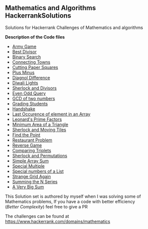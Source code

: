 ## Mathematics and Algorithms HackerrankSolutions

Solutions for Hackerrank Challenges of Mathematics and algorithms

**Description of the Code files**

+ [Army Game](armyGame.py)
+ [Best Divisor](bestdivisor.py)
+ [Binary Search](BinarySearch.py)
+ [Connecting Towns](connectTowns.py)
+ [Cutting Paper Squares](cuttingSquares.py)
+ [Plus Minus](decimalPrecision.py)
+ [Diagnol Difference](diagnolDifference.py)
+ [Diwali Lights](diwaliLights.py)
+ [Sherlock and Divisors](evenDivisors.py)
+ [Even Odd Query](EvenOddQuery.py)
+ [GCD of two numbers](GCD_2Numbers.py)
+ [Grading Students](gradeStudents.py)
+ [Handshake](handshakeFunction.py)
+ [Last Occurence of element in an Array](LastOccurence.py)
+ [Leonard's Prime Factors](maxPrimeFactors.py)
+ [Minimum Area of a Triangle](minimulAreaofTriangle.py)
+ [Sherlock and Moving Tiles](moveTilesoverlappingArea.py)
+ [Find the Point](Reflection_point.py)
+ [Restaurant Problem](restaurant.py)
+ [Reverse Game](reversal_Ntimes.py)
+ [Comparing Triplets](scoreCompare.py)
+ [Sherlock and Permutations](sherlockPermutations.py)
+ [Simple Array Sum](simple_Arraysum.py)
+ [Special Multiple](specialMultiple.py)
+ [Special numbers of a List](specialNumbers_Of_list.py)
+ [Strange Grid Again](strangeGrid.py)
+ [Summing the N Series](sumOfSeries.py)
+ [A Very Big Sum](veryBigSum.py)

This Solution set is authored by myself when I was solving some of Mathematics problems, If you have a code with better efficiency  
(*Better Complexity*) feel free to give a PR

The challenges can be found at <https://www.hackerrank.com/domains/mathematics>
